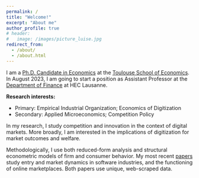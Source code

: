 ```yaml
---
permalink: /
title: "Welcome!"
excerpt: "About me"
author_profile: true
# header:
#   image: /images/picture_luise.jpg 
redirect_from: 
  - /about/
  - /about.html
---
```



I am a [Ph.D. Candidate in Economics](https://www.tse-fr.eu/people/luise-eisfeld) at the [Toulouse School of Economics](https://www.tse-fr.eu). In August 2023, I am going to start a position as Assistant Professor at the [Department of Finance](https://applicationspub.unil.ch/interpub/noauth/php/Un/UnUnite.php?UnId=23&LanCode=37&menu=equi) at HEC Lausanne.

**Research interests:**
* Primary: Empirical Industrial Organization; Economics of Digitization
* Secondary: Applied Microeconomics; Competition Policy

In my research, I study competition and innovation in the context of digital markets. More broadly, I am interested in the implications of digitization for market outcomes and welfare. 

Methodologically, I use both reduced-form analysis and structural econometric models of firm and consumer behavior. My most recent [papers](https://luiseeisfeld.github.io/research/) study entry and market dynamics in software industries, and the functioning of online marketplaces. Both papers use unique, web-scraped data.

